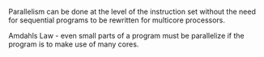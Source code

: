 Parallelism can be done at the level of the instruction set without the need for sequential programs to be rewritten for multicore processors. 

Amdahls Law - even small parts of a program must be parallelize if the program is to make use of many cores. 


